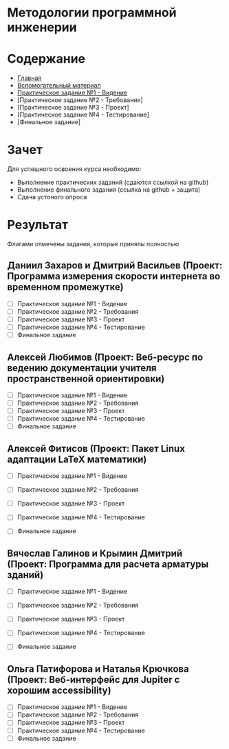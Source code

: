# Методологии программной инженерии

# Содержание
* [Главная](https://github.com/WrapAndKit/software_engineering/blob/main/README.md)
* [Вспомогательный материал](https://github.com/WrapAndKit/software_engineering/blob/main/support.md)
* [Практическое задание №1 - Видение](https://github.com/WrapAndKit/software_engineering/blob/main/practice_1.md)
* [Практическое задание №2 - Требования]
* [Практическое задание №3 - Проект]
* [Практическое задание №4 - Тестирование]
* [Финальное задание]

# Зачет
Для успешного освоения курса необходимо:

* Выполнение практических заданий (сдаются ссылкой на github)
* Выполнение финального задания (ссылка на github + защита)
* Сдача устоного опроса

# Результат
Флагами отмечены задания, которые приняты полностью

## Даниил Захаров и Дмитрий Васильев (Проект: Программа измерения скорости интернета во временном промежутке)
- [ ] Практическое задание №1 - Видение
- [ ] Практическое задание №2 - Требования
- [ ] Практическое задание №3 - Проект
- [ ] Практическое задание №4 - Тестирование
- [ ] Финальное задание

## Алексей Любимов (Проект: Веб-ресурс по ведению документации учителя пространственной ориентировки)
- [ ] Практическое задание №1 - Видение
- [ ] Практическое задание №2 - Требования
- [ ] Практическое задание №3 - Проект
- [ ] Практическое задание №4 - Тестирование
- [ ] Финальное задание

## Алексей Фитисов (Проект:  Пакет Linux адаптации LaTeX математики)
- [ ] Практическое задание №1 - Видение
- [ ] Практическое задание №2 - Требования
- [ ] Практическое задание №3 - Проект
- [ ] Практическое задание №4 - Тестирование
- [ ] Финальное задание


## Вячеслав Галинов и Крымин Дмитрий (Проект: Программа для расчета арматуры зданий)
- [ ] Практическое задание №1 - Видение
- [ ] Практическое задание №2 - Требования
- [ ] Практическое задание №3 - Проект
- [ ] Практическое задание №4 - Тестирование
- [ ] Финальное задание


## Ольга Патифорова и Наталья Крючкова (Проект: Веб-интерфейс для Jupiter с хорошим accessibility)
- [ ] Практическое задание №1 - Видение
- [ ] Практическое задание №2 - Требования
- [ ] Практическое задание №3 - Проект
- [ ] Практическое задание №4 - Тестирование
- [ ] Финальное задание
